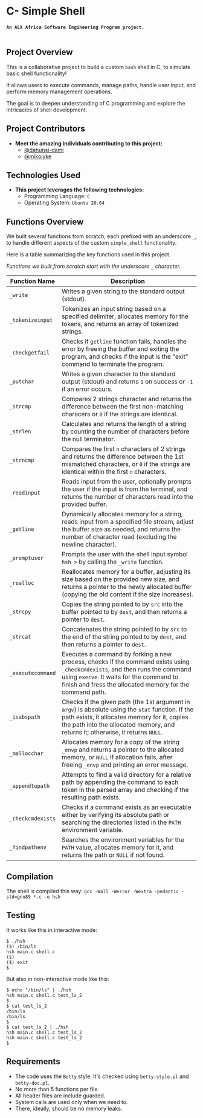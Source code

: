# C- Simple Shell
**`An ALX Africa Software Engineering Program project.`**<br><br>

## Project Overview

This is a collaborative project to build a custom `bash` shell in C, to simulate basic shell functionality!

It allows users to execute commands, manage paths, handle user input, and perform memory management operations.

The goal is to deepen understanding of C programming and explore the intricacies of shell development.

## Project Contributors

- **Meet the amazing individuals contributing to this project:**
  - [@dahunsi-dami](https://github.com/dahunsi-dami)
  - [@mikoiyke](https://github.com/mikoiyke)

## Technologies Used

- **This project leverages the following technologies:**
  - Programming Language: `C`
  - Operating System: `Ubuntu 20.04`

## Functions Overview

We built several functions from scratch, each prefixed with an underscore `_`, to handle different aspects of the custom `simple_shell` functionality.

Here is a table summarizing the key functions used in this project.

*Functions we built from scratch start with the underscore `_` character.*

| Function Name 		| Description 													|
| ----------------------|---------------------------------------------------------------|
| `_write`   | Writes a given string to the standard output (stdout).   |
| `_tokenizeinput`   | Tokenizes an input string based on a specified delimiter, allocates memory for the tokens, and returns an array of tokenized strings.   |
| `_checkgetfail`   | Checks if `getline` function fails, handles the error by freeing the buffer and exiting the program, and checks if the input is the "exit" command to terminate the program.   |
| `_putchar`   | Writes a given character to the standard output (stdout) and returns `1` on success or `-1` if an error occurs.   |
| `_strcmp`   | Compares 2 strings character and returns the difference between the first non-matching characers or `0` if the strings are identical.   |
| `_strlen`   | Calculates and returns the length of a string by counting the number of characters before the null terminator.   |
| `_strncmp`   | Compares the first `n` characters of 2 strings and returns the difference between the 1st mismatched characters, or `0` if the strings are identical within the first `n` characters.   |
| `_readinput`   | Reads input from the user, optionally prompts the user if the input is from the terminal, and returns the number of characters read into the provided buffer.   |
| `_getline`   | Dynamically allocates memory for a string, reads input from a specified file stream, adjust the buffer size as needed, and returns the number of character read (excluding the newline character).   |
| `_promptuser`   | Prompts the user with the shell input symbol `hsh >` by calling the `_write` function.   |
| `_realloc`   | Reallocates memory for a buffer, adjusting its size based on the provided new size, and returns a pointer to the newly allocated buffer (copying the old content if the size increases).   |
| `_strcpy`   | Copies the string pointed to by `src` into the buffer pointed to by `dest`, and then returns a pointer to `dest`.   |
| `_strcat`   | Concatenates the string pointed to by `src` to the end of the string pointed to by `dest`, and then returns a pointer to `dest`.   |
| `_executecommand`   | Executes a command by forking a new process, checks if the command exists using `_checkcmdexists`, and then runs the command using `execve`. It waits for the command to finish and fress the allocated memory for the command path.   |
| `_isabspath`   | Checks if the given path (the 1st argument in `argv`) is absolute using the `stat` function. If the path exists, it allocates memory for it, copies the path into the allocated memory, and returns it; otherwise, it returns `NULL`.   |
| `_mallocchar`   | Allocates memory for a copy of the string `_envp` and returns a pointer to the allocated memory, or `NULL` if allocation fails, after freeing `_envp` and printing an error message.   |
| `_appendtopath`   | Attempts to find a valid directory for a relative path by appending the command to each token in the parsed array and checking if the resulting path exists.   |
| `_checkcmdexists`   | Checks if a command exists as an executable either by verifying its absolute path or searching the directories listed in the `PATH` environment variable.   |
| `_findpathenv`   | Searches the environment variables for the `PATH` value, allocates memory for it, and returns the path or `NULL` if not found.   |

## Compilation

The shell is compiled this way:
`gcc -Wall -Werror -Wextra -pedantic -std=gnu89 *.c -o hsh`

## Testing

It works like this in interactive mode:
```
$ ./hsh
($) /bin/ls
hsh main.c shell.c
($)
($) exit
$
```

But also in non-interactive mode like this:
```
$ echo "/bin/ls" | ./hsh
hsh main.c shell.c test_ls_2
$
$ cat test_ls_2
/bin/ls
/bin/ls
$
$ cat test_ls_2 | ./hsh
hsh main.c shell.c test_ls_2
hsh main.c shell.c test_ls_2
$
```

## Requirements

- The code uses the `Betty` style. It's checked using `betty-style.pl` and `betty-doc.pl`.
- No more than 5 functions per file.
- All header files are include guarded.
- System calls are used only when we need to.
- There, ideally, should be no memory leaks.
